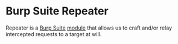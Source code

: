 # Burp Suite Repeater

Repeater is a [Burp Suite](tools/hacking/webapp/burpsuite/Burp%20Suite.md) [module](tools/hacking/webapp/burpsuite/modules/modules.md) that allows us to craft and/or relay intercepted requests to a target at will.